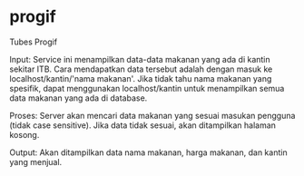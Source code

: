# progif
Tubes Progif

Input:
Service ini menampilkan data-data makanan yang ada di kantin sekitar ITB.
Cara mendapatkan data tersebut adalah dengan masuk ke localhost/kantin/'nama makanan'.
Jika tidak tahu nama makanan yang spesifik, dapat menggunakan localhost/kantin untuk menampilkan semua data makanan yang ada di database.

Proses:
Server akan mencari data makanan yang sesuai masukan pengguna (tidak case sensitive). Jika data tidak sesuai, akan ditampilkan halaman kosong.

Output:
Akan ditampilkan data nama makanan, harga makanan, dan kantin yang menjual.
